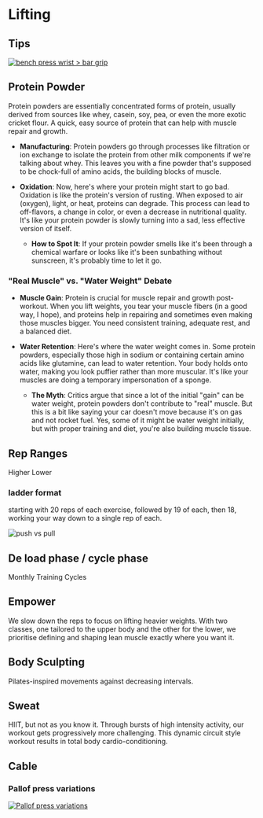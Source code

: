 # Lifting

## Tips

[![bench press wrist > bar grip](https://img.youtube.com/vi/lEsM8ytmZ18/0.jpg)](https://www.youtube.com/watch?v=shorts/lEsM8ytmZ18)


## Protein Powder

Protein powders are essentially concentrated forms of protein, usually derived from sources like whey, casein, soy, pea, or even the more exotic cricket flour. A quick, easy source of protein that can help with muscle repair and growth.

- **Manufacturing**: Protein powders go through processes like filtration or ion exchange to isolate the protein from other milk components if we're talking about whey. This leaves you with a fine powder that's supposed to be chock-full of amino acids, the building blocks of muscle.

- **Oxidation**: Now, here's where your protein might start to go bad. Oxidation is like the protein's version of rusting. When exposed to air (oxygen), light, or heat, proteins can degrade. This process can lead to off-flavors, a change in color, or even a decrease in nutritional quality. It's like your protein powder is slowly turning into a sad, less effective version of itself.
  - **How to Spot It**: If your protein powder smells like it's been through a chemical warfare or looks like it's been sunbathing without sunscreen, it's probably time to let it go.

### "Real Muscle" vs. "Water Weight" Debate

- **Muscle Gain**: Protein is crucial for muscle repair and growth post-workout. When you lift weights, you tear your muscle fibers (in a good way, I hope), and proteins help in repairing and sometimes even making those muscles bigger. You need consistent training, adequate rest, and a balanced diet.

- **Water Retention**: Here's where the water weight comes in. Some protein powders, especially those high in sodium or containing certain amino acids like glutamine, can lead to water retention. Your body holds onto water, making you look puffier rather than more muscular. It's like your muscles are doing a temporary impersonation of a sponge.
  - **The Myth**: Critics argue that since a lot of the initial "gain" can be water weight, protein powders don't contribute to "real" muscle. But this is a bit like saying your car doesn't move because it's on gas and not rocket fuel. Yes, some of it might be water weight initially, but with proper training and diet, you're also building muscle tissue.

## Rep Ranges

Higher
Lower

### ladder format

starting with 20 reps of each exercise, followed by 19 of each, then 18, working your way down to a single rep of each.

![push vs pull](<static/Push vs Pull.png>)

## De load phase / cycle phase

Monthly Training Cycles

## Empower

We slow down the reps to focus on lifting heavier weights. With two classes, one tailored to the upper body and the other for the lower, we prioritise defining and shaping lean muscle exactly where you want it.

## Body Sculpting

Pilates-inspired movements against decreasing intervals.

## Sweat

HIIT, but not as you know it. Through bursts of high intensity activity, our workout gets progressively more challenging. This dynamic circuit style workout results in total body cardio-conditioning.

## Cable

### Pallof press variations

[![Pallof press variations](https://img.youtube.com/vi/B6BjYZP2QdY/0.jpg)](https://www.youtube.com/watch?v=shorts/B6BjYZP2QdY)